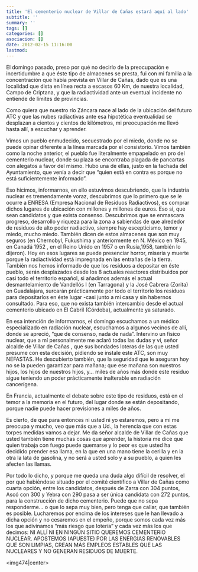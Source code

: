 ```yaml
---
title: 'El cementerio nuclear de Villar de Cañas estará aquí al lado'
subtitle: ''
summary: ''
tags: []
categories: []
asociacion: []
date: 2012-02-15 11:16:00
lastmod:
---
```


El domingo pasado, preso por qué no decirlo de la preocupación e incertidumbre a que
éste tipo de almacenes se presta, fui con mi familia a la concentración que había prevista
en Villar de Cañas, dado que es una localidad que dista en línea recta a escasos 60 Km,
de nuestra localidad, Campo de Criptana, y que la radiactividad ante un eventual
incidente no entiende de límites de provincias.

Como quiera que nuestro río Záncara nace al lado de la ubicación del futuro ATC y que
las nubes radiactivas ante esa hipotética eventualidad se desplazan a cientos y cientos
de kilómetros, mi preocupación me llevó hasta allí, a escuchar y aprender.

Vimos un pueblo enmudecido, secuestrado por el miedo, donde no se puede opinar
diferente a la línea marcada por el consistorio.
Vimos también como la noche anterior, el pueblo fue literalmente empapelado en pro del
cementerio nuclear, donde su plaza se encontraba plagada de pancartas con alegatos a
favor del mismo. Hubo una de ellas, justo en la fachada del Ayuntamiento, que venía a
decir que “quien está en contra es porque no está suficientemente informado”.

Eso hicimos, informarnos, en ello estuvimos descubriendo, que la industria nuclear es
tremendamente voraz, descubrimos que lo primero que se le ocurre a ENRESA
(Empresa Nacional de Residuos Radiactivos), es comprar dichos lugares de ubicación
con millones y millones de euros. Eso sí, que sean candidatos y que exista consenso.
Descubrimos que se enmascara progreso, desarrollo y riqueza para la zona a
sabiendas de que alrededor de residuos de alto poder radiactivo, siempre hay
escepticismo, temor y miedo, mucho miedo.
También dicen de estos almacenes que son muy seguros (en Chernobyl, Fukushima y
anteriormente en N. México en 1945, en Canadá 1952 , en el Reino Unido en 1957 o
en Rusia,1958, también lo dijeron). Hoy en esos lugares se puede presenciar horror,
miseria y muerte porque la radiactividad está impregnada en las entrañas de la tierra.
También nos hemos informado de que los residuos a depositar en éste pueblo, serán
desplazados desde los 8 actuales reactores distribuidos por casi todo el territorio
español, si añadimos además el actual desmantelamiento de Vandellós I (en Tarragona)
y la José Cabrera (Zorita) en Guadalajara, surcarán prácticamente por todo el territorio
los residuos para depositarlos en éste lugar -casi junto a mi casa y sin habernos
consultado.
Para eso, que no exista también intercambio desde el actual cementerio ubicado en El
Cabril (Córdoba), actualmente ya saturado.

En esa intención de informarnos, el domingo escuchamos a un médico especializado en
radiación nuclear, escuchamos a algunos vecinos de allí, donde se apreció, “que de
consenso, nada de nada”. Intervino un físico nuclear, que a mí personalmente me aclaró
todas las dudas y vi, señor alcalde de Villar de Cañas , que sus bondades loteras de las
que usted presume con esta decisión, pidiendo se instale este ATC, son muy
NEFASTAS.
He descubierto también, que la seguridad que le aseguran hoy no se la pueden
garantizar para mañana; que ese mañana son nuestros hijos, los hijos de nuestros hijos,
y... miles de años más donde este residuo sigue teniendo un poder prácticamente
inalterable en radiación cancerígena.

En Francia, actualmente el debate sobre este tipo de residuos, está en el temor a la
memoria en el futuro, del lugar donde se están depositando, porque nadie puede hacer
previsiones a miles de años.

Es cierto, de que para entonces ni usted ni yo estaremos, pero a mi me preocupa y
mucho, veo que más que a Ud., la herencia que con estas torpes medidas vamos a
dejar.
Me da señor alcalde de Villar de Cañas que usted también tiene muchas cosas que
aprender, la historia me dice que quien trabaja con fuego puede quemarse y lo peor es
que usted ha decidido prender esa llama, en la que en una mano tiene la cerilla y en la
otra la lata de gasolina, y no será a usted solo y a su pueblo, a quien les afecten las
llamas.

Por todo lo dicho, y porque me queda una duda algo difícil de resolver, el por qué
habiéndose situado por el comité científico a Villar de Cañas como cuarta opción, entre
los candidatos, después de Zarra con 304 puntos, Ascó con 300 y Yebra con 290 pasa
a ser única candidata con 272 puntos, para la construcción de dicho cementerio. Puede
que no sepa responderme... o que lo sepa muy bien, pero tenga que callar, que también
es posible.
Lucharemos por encima de los intereses que le han llevado a dicha opción y no
cesaremos en el empeño, porque somos cada vez más los que adivinamos “más riesgo
que lotería” y cada vez más los que decimos: NI ALLÍ NI EN NINGÚN SITIO
QUEREMOS CEMENTERIO NUCLEAR. APOSTEMOS (APUESTE) POR LAS
ENERGIAS RENOVABLES QUE SON LIMPIAS, CREAN MÁS EMPLEOS ESTABLES QUE LAS NUCLEARES Y NO GENERAN RESIDUOS DE
MUERTE.

<img474|center>